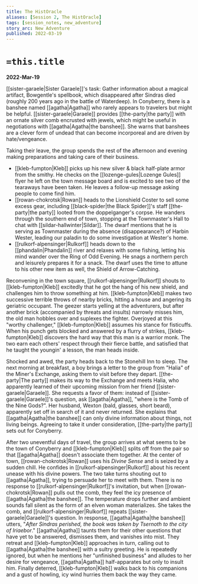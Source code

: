 ```yaml
---
title: The HistOracle
aliases: [Session 2, The HistOracle]
tags: [session_notes, new_adventure]
story_arc: New Adventure
published: 2022-03-19
---
```

# `=this.title`
**2022-Mar-19**

[[sister-garaele|Sister Garaele]]'s task: Gather information about a magical artifact, Bowgentle's spellbook, which disappeared after Sindras died (roughly 200 years ago in the battle of Waterdeep). In Conyberry, there is a banshee named [[agatha|Agatha]] who rarely appears to travelers but might be helpful. [[sister-garaele|Garaele]] provides [[the-party|the party]] with an ornate silver comb encrusted with jewels, which might be useful in negotiations with [[agatha|Agatha|the banshee]]. She warns that banshees are a clever form of undead that can become incorporeal and are driven by hate/vengeance. 

Taking their leave, the group spends the rest of the afternoon and evening making preparations and taking care of their business.
- [[kleb-fumpton|Kleb]] picks up his new silver & black half-plate armor from the smithy. He checks on the [[lozenge-gules|Lozenge Gules]] flyer he left on the town message board and is excited to see two of the tearaways have been taken. He leaves a follow-up message asking people to come find him.
- [[rowan-chokrotsk|Rowan]] heads to the Lionshield Coster to sell some excess gear, including [[black-spider|the Black Spider]]'s staff [[the-party|the party]] looted from the doppelganger's corpse. He wanders through the southern end of town, stopping at the Townmaster's Hall to chat with [[sildar-hallwinter|Sildar]]. The dwarf mentions that he is serving as Townmaster during the absence (disappearance?) of Harbin Wester, leading our paladin to do some investigation at Wester's home.
- [[rulkorf-alpensinger|Rulkorf]] heads down to the [[phandalin|Phandalin]] river and relaxes with some fishing, letting his mind wander over the Ring of Odd Evening. He snags a northern perch and leisurely prepares it for a snack. The dwarf uses the time to attune to his other new item as well, the Shield of Arrow-Catching.

Reconvening in the town square, [[rulkorf-alpensinger|Rulkorf]] shouts to [[kleb-fumpton|Kleb]] excitedly that he got the hang of his new shield, and challenges him to throw something at him. [[kleb-fumpton|Kleb]] makes two successive terrible throws of nearby bricks, hitting a house and angering its geriatric occupant. The geezer starts yelling at the adventurers, but after another brick (accompanied by threats and insults) narrowly misses him, the old man hobbles over and suplexes the fighter. Overjoyed at this "worthy challenger," [[kleb-fumpton|Kleb]] assumes his stance for fisticuffs. When his punch gets blocked and answered by a flurry of strikes, [[kleb-fumpton|Kleb]] discovers the hard way that this man is a warrior monk. The two earn each others' respect through their fierce battle, and satisfied that he taught the youngin' a lesson, the man heads inside.

Shocked and awed, the party heads back to the Stonehill Inn to sleep. The next morning at breakfast, a boy brings a letter to the group from "Halia" of the Miner's Exchange, asking them to visit before they depart. [[the-party|The party]] makes its way to the Exchange and meets Halia, who apparently learned of their upcoming mission from her friend [[sister-garaele|Garaele]]. She requests a favor of them: instead of [[sister-garaele|Garaele]]'s question, ask [[agatha|Agatha]], "where is the Tomb of the Nine Gods?". Her husband, Wexton (bald, glasses, short beard), apparently set off in search of it and never returned. She explains that [[agatha|Agatha|the banshee]] can only divine information about things, not living beings. Agreeing to take it under consideration, [[the-party|the party]] sets out for Conyberry.

After two uneventful days of travel, the group arrives at what seems to be the town of Conyberry and [[kleb-fumpton|Kleb]] splits off from the pair so that [[agatha|Agatha]] doesn't associate them together. At the center of town, [[rowan-chokrotsk|Rowan]] uses his *Divine Sense* and is seized by a sudden chill. He confides in [[rulkorf-alpensinger|Rulkorf]] about his recent unease with his divine powers. The two take turns shouting out to [[agatha|Agatha]], trying to persuade her to meet with them. There is no response to [[rulkorf-alpensinger|Rulkorf]]'s invitation, but when [[rowan-chokrotsk|Rowan]] pulls out the comb, they feel the icy presence of [[agatha|Agatha|the banshee]]. The temperature drops further and ambient sounds fall silent as the form of an elven woman materializes. She takes the comb, and [[rulkorf-alpensinger|Rulkorf]] repeats [[sister-garaele|Garaele]]'s question. In response, [[agatha|Agatha|the banshee]] utters, "*After Sindras perished, the book was taken by Tsernoth to the city of Iriaebor*." [[agatha|Agatha]] taunts them for their other questions that have yet to be answered, dismisses them, and vanishes into mist. They retreat and [[kleb-fumpton|Kleb]] approaches in turn, calling out to [[agatha|Agatha|the banshee]] with a sultry greeting. He is repeatedly ignored, but when he mentions her "unfinished business" and alludes to her desire for vengeance, [[agatha|Agatha]] half-apparates but only to insult him. Finally deterred, [[kleb-fumpton|Kleb]] walks back to his companions and a gust of howling, icy wind hurries them back the way they came.